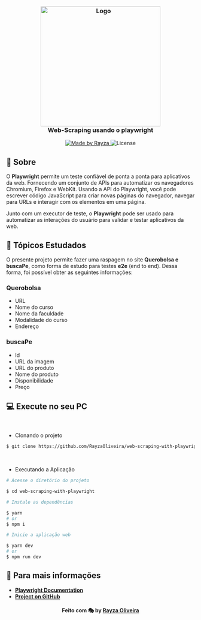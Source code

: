 
<h3 align="center">
    <img alt="Logo" title="#logo" width="320px" src="https://firebasestorage.googleapis.com/v0/b/resume-7d906.appspot.com/o/play-removebg-preview.png?alt=media&token=3389bfa0-1026-4411-afc1-8573aa06af67"/>
    <br />
    <b>Web-Scraping usando o playwright </b>
    <br />
</h3>
<p align="center">
  <a href="https://www.linkedin.com/in/rayza-oliveira-costa-482658129/">
    <img alt="Made by Rayza" src="https://img.shields.io/badge/made%20by-Rayza%20Oliveira-red">
  </a>
  <img alt="License" src="https://img.shields.io/badge/licence-MIT-red">
</p>

## :bookmark: Sobre

O <strong>Playwright</strong> permite um teste confiável de ponta a ponta para aplicativos da web. Fornecendo um conjunto de APIs para automatizar os navegadores Chromium, Firefox e WebKit. Usando a API do Playwright, você pode escrever código JavaScript para criar novas páginas do navegador, navegar para URLs e interagir com os elementos em uma página.

Junto com um executor de teste, o <strong>Playwright</strong> pode ser usado para automatizar as interações do usuário para validar e testar aplicativos da web. 

## 📌 Tópicos Estudados

O presente projeto permite fazer uma raspagem no site <strong>Querobolsa e buscaPe</strong>, como forma de estudo para testes <strong>e2e</strong> (end to end). 
Dessa forma, foi possível obter as seguintes informações: 

### Querobolsa  

- URL
- Nome do curso
- Nome da faculdade 
- Modalidade do curso
- Endereço

### buscaPe

- Id
- URL da imagem
- URL do produto
- Nome do produto
- Disponibilidade 
- Preço

## :computer: Execute no seu PC 
<br/>

-  Clonando o projeto

```sh
$ git clone https://github.com/RayzaOliveira/web-scraping-with-playwright
```
<br />

-  Executando a Aplicação

```sh
# Acesse o diretório do projeto

$ cd web-scraping-with-playwright

# Instale as dependências

$ yarn
# or
$ npm i

# Inicie a aplicação web

$ yarn dev
# or
$ npm run dev
```

## :rocket: Para mais informações


- **[Playwright Documentation](https://playwright.dev/docs/intro)**
- **[Project on GitHub](https://github.com/microsoft/playwright)**


<h4 align="center">
    Feito com 🎭 by <a href="https://www.linkedin.com/in/rayza-oliveira-costa-482658129/" target="_blank">Rayza Oliveira</a>
</h4>
<!-- 
